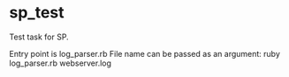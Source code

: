 # sp_test
Test task for SP.

Entry point is log_parser.rb
File name can be passed as an argument: ruby log_parser.rb webserver.log

